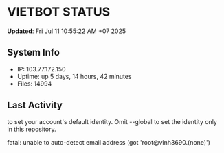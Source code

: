 # VIETBOT STATUS
**Updated**: Fri Jul 11 10:55:22 AM +07 2025

## System Info
- IP: 103.77.172.150
- Uptime: up 5 days, 14 hours, 42 minutes
- Files: 14994

## Last Activity

to set your account's default identity.
Omit --global to set the identity only in this repository.

fatal: unable to auto-detect email address (got 'root@vinh3690.(none)')
